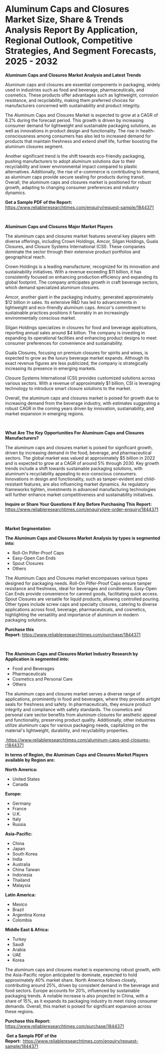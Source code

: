 <p><h1>Aluminum Caps and Closures Market Size, Share & Trends Analysis Report By Application, Regional Outlook, Competitive Strategies, And Segment Forecasts, 2025 - 2032</h1></p><p><strong>Aluminum Caps and Closures Market Analysis and Latest Trends</strong></p>
<p><p>Aluminum caps and closures are essential components in packaging, widely used in industries such as food and beverage, pharmaceuticals, and cosmetics. These products offer advantages such as lightweight, corrosion resistance, and recyclability, making them preferred choices for manufacturers concerned with sustainability and product integrity.</p><p>The Aluminum Caps and Closures Market is expected to grow at a CAGR of 6.2% during the forecast period. This growth is driven by increasing consumer demand for lightweight and sustainable packaging solutions, as well as innovations in product design and functionality. The rise in health-consciousness among consumers has also led to increased demand for products that maintain freshness and extend shelf life, further boosting the aluminum closures segment.</p><p>Another significant trend is the shift towards eco-friendly packaging, pushing manufacturers to adopt aluminum solutions due to their recyclability and lower environmental impact compared to plastic alternatives. Additionally, the rise of e-commerce is contributing to demand, as aluminum caps provide secure sealing for products during transit. Overall, the aluminum caps and closures market is positioned for robust growth, adapting to changing consumer preferences and industry dynamics.</p></p>
<p><strong>Get a Sample PDF of the Report:&nbsp;</strong> <a href="https://www.reliableresearchtimes.com/enquiry/request-sample/1844371?utm_campaign=3437&utm_medium=2&utm_source=Github&utm_content=ia&utm_term=19042025&utm_id=aluminum-caps-and-closures">https://www.reliableresearchtimes.com/enquiry/request-sample/1844371</a></p>
<p>&nbsp;</p>
<p><strong>Aluminum Caps and Closures Major Market Players</strong></p>
<p><p>The aluminum caps and closures market features several key players with diverse offerings, including Crown Holdings, Amcor, Silgan Holdings, Guala Closures, and Closure Systems International (CSI). These companies dominate the sector through their extensive product portfolios and geographical reach.</p><p>Crown Holdings is a leading manufacturer, recognized for its innovation and sustainability initiatives. With a revenue exceeding $11 billion, it has consistently focused on enhancing production efficiency and expanding its global footprint. The company anticipates growth in craft beverage sectors, which demand specialized aluminum closures.</p><p>Amcor, another giant in the packaging industry, generated approximately $12 billion in sales. Its extensive R&D has led to advancements in lightweight and eco-friendly aluminum caps. Amcor's commitment to sustainable practices positions it favorably in an increasingly environmentally conscious market.</p><p>Silgan Holdings specializes in closures for food and beverage applications, reporting annual sales around $4 billion. The company is investing in expanding its operational facilities and enhancing product designs to meet consumer preferences for convenience and sustainability.</p><p>Guala Closures, focusing on premium closures for spirits and wines, is expected to grow as the luxury beverage market expands. Although its exact revenue figures are less publicized, the company is strategically increasing its presence in emerging markets.</p><p>Closure Systems International (CSI) provides customized solutions across various sectors. With a revenue of approximately $1 billion, CSI is leveraging technology to introduce smart closure solutions to the market.</p><p>Overall, the aluminum caps and closures market is poised for growth due to increasing demand from the beverage industry, with estimates suggesting a robust CAGR in the coming years driven by innovation, sustainability, and market expansion in emerging regions.</p></p>
<p>&nbsp;</p>
<p><strong>What Are The Key Opportunities For Aluminum Caps and Closures Manufacturers?</strong></p>
<p><p>The aluminum caps and closures market is poised for significant growth, driven by increasing demand in the food, beverage, and pharmaceutical sectors. The global market was valued at approximately $5 billion in 2022 and is expected to grow at a CAGR of around 5% through 2030. Key growth trends include a shift towards sustainable packaging solutions, with aluminum's recyclability appealing to eco-conscious consumers. Innovations in design and functionality, such as tamper-evident and child-resistant features, are also influencing market dynamics. As regulatory frameworks tighten, investments in advanced manufacturing technologies will further enhance market competitiveness and sustainability initiatives.</p></p>
<p><strong>Inquire or Share Your Questions If Any Before Purchasing This Report:</strong> <a href="https://www.reliableresearchtimes.com/enquiry/pre-order-enquiry/1844371?utm_campaign=3437&utm_medium=2&utm_source=Github&utm_content=ia&utm_term=19042025&utm_id=aluminum-caps-and-closures">https://www.reliableresearchtimes.com/enquiry/pre-order-enquiry/1844371</a></p>
<p>&nbsp;</p>
<p><strong>Market Segmentation</strong></p>
<p><strong>The Aluminum Caps and Closures Market Analysis by types is segmented into:</strong></p>
<p><ul><li>Roll-On Pilfer-Proof Caps</li><li>Easy-Open Can Ends</li><li>Spout Closures</li><li>Others</li></ul></p>
<p><p>The Aluminum Caps and Closures market encompasses various types designed for packaging needs. Roll-On Pilfer-Proof Caps ensure tamper resistance and freshness, ideal for beverages and condiments. Easy-Open Can Ends provide convenience for canned goods, facilitating quick access. Spout Closures are versatile for liquid products, allowing controlled pouring. Other types include screw caps and specialty closures, catering to diverse applications across food, beverage, pharmaceuticals, and cosmetics, highlighting the versatility and importance of aluminum in modern packaging solutions.</p></p>
<p><strong>Purchase this Report:&nbsp;</strong><a href="https://www.reliableresearchtimes.com/purchase/1844371?utm_campaign=3437&utm_medium=2&utm_source=Github&utm_content=ia&utm_term=19042025&utm_id=aluminum-caps-and-closures">https://www.reliableresearchtimes.com/purchase/1844371</a></p>
<p>&nbsp;</p>
<p><strong>The Aluminum Caps and Closures Market Industry Research by Application is segmented into:</strong></p>
<p><ul><li>Food and Beverages</li><li>Pharmaceuticals</li><li>Cosmetics and Personal Care</li><li>Others</li></ul></p>
<p><p>The aluminum caps and closures market serves a diverse range of applications, prominently in food and beverages, where they provide airtight seals for freshness and safety. In pharmaceuticals, they ensure product integrity and compliance with safety standards. The cosmetics and personal care sector benefits from aluminum closures for aesthetic appeal and functionality, preserving product quality. Additionally, other industries utilize aluminum caps for various packaging needs, capitalizing on the material's lightweight, durability, and recyclability properties.</p></p>
<p><a href="https://www.reliableresearchtimes.com/aluminum-caps-and-closures-r1844371?utm_campaign=3437&utm_medium=2&utm_source=Github&utm_content=ia&utm_term=19042025&utm_id=aluminum-caps-and-closures">&nbsp;https://www.reliableresearchtimes.com/aluminum-caps-and-closures-r1844371</a></p>
<p><strong>In terms of Region, the Aluminum Caps and Closures Market Players available by Region are:</strong></p>
<p>
    <p> <strong> North America: </strong>
        <ul>
            <li>United States</li>
            <li>Canada</li>
        </ul>
        </p> 
    <p> <strong> Europe: </strong>
        <ul>
            <li>Germany</li>
            <li>France</li>
            <li>U.K.</li>
            <li>Italy</li>
            <li>Russia</li>
        </ul>
        </p> 
    <p> <strong> Asia-Pacific: </strong>
        <ul>
            <li>China</li>
            <li>Japan</li>
            <li>South Korea</li>
            <li>India</li>
            <li>Australia</li>
            <li>China Taiwan</li>
            <li>Indonesia</li>
            <li>Thailand</li>
            <li>Malaysia</li>
        </ul>
        </p> 
    <p> <strong> Latin America: </strong>
        <ul>
            <li>Mexico</li>
            <li>Brazil</li>
            <li>Argentina Korea</li>
            <li>Colombia</li>
        </ul>
        </p> 
    <p> <strong> Middle East & Africa: </strong>
        <ul>
            <li>Turkey</li>
            <li>Saudi</li>
            <li>Arabia</li>
            <li>UAE</li>
            <li>Korea</li>
        </ul>
    </p>
    </p>
<p><p>The aluminum caps and closures market is experiencing robust growth, with the Asia-Pacific region anticipated to dominate, expected to hold approximately 40% market share. North America follows closely, contributing around 25%, driven by consistent demand in the beverage and food sectors. Europe accounts for 20%, influenced by sustainable packaging trends. A notable increase is also projected in China, with a share of 15%, as it expands its packaging industry to meet rising consumer demands. Overall, this market is poised for significant expansion across these regions.</p></p>
<p><strong>Purchase this Report: </strong><a href="https://www.reliableresearchtimes.com/purchase/1844371?utm_campaign=3437&utm_medium=2&utm_source=Github&utm_content=ia&utm_term=19042025&utm_id=aluminum-caps-and-closures">https://www.reliableresearchtimes.com/purchase/1844371</a></p>
<p>&nbsp;<strong>Get a Sample PDF of the Report:&nbsp;&nbsp;</strong><a href="https://www.reliableresearchtimes.com/enquiry/request-sample/1844371?utm_campaign=3437&utm_medium=2&utm_source=Github&utm_content=ia&utm_term=19042025&utm_id=aluminum-caps-and-closures">https://www.reliableresearchtimes.com/enquiry/request-sample/1844371</a></p>
<p><strong></strong></p>
<p><p></p><p></p><p></p></p>